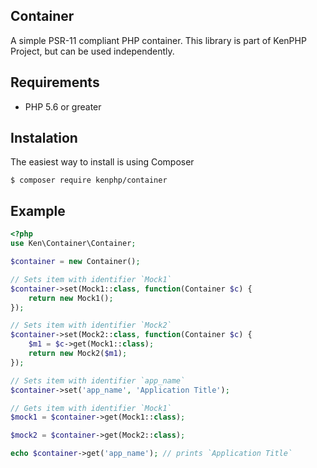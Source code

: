 ## Container
A simple PSR-11 compliant PHP container.
This library is part of KenPHP Project, but can be used independently.

## Requirements
- PHP 5.6 or greater

## Instalation
The easiest way to install is using Composer
```
$ composer require kenphp/container
```

## Example
```php
<?php
use Ken\Container\Container;

$container = new Container();

// Sets item with identifier `Mock1`
$container->set(Mock1::class, function(Container $c) {
    return new Mock1();
});

// Sets item with identifier `Mock2`
$container->set(Mock2::class, function(Container $c) {
    $m1 = $c->get(Mock1::class);
    return new Mock2($m1);
});

// Sets item with identifier `app_name`
$container->set('app_name', 'Application Title');

// Gets item with identifier `Mock1`
$mock1 = $container->get(Mock1::class);

$mock2 = $container->get(Mock2::class);

echo $container->get('app_name'); // prints `Application Title`

```

